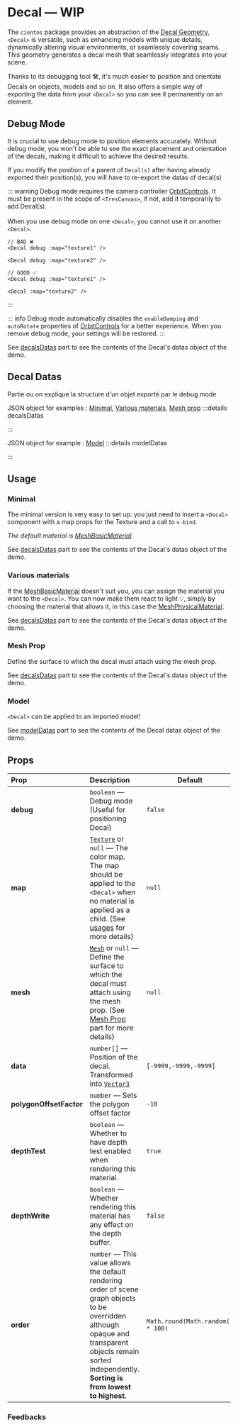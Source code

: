 # Decal — WIP

<DocsDemo>
  <DecalDemo />
</DocsDemo>

The `cientos` package provides an abstraction of the [Decal Geometry](https://threejs.org/docs/#examples/en/geometries/DecalGeometry), `<Decal>` is versatile, such as enhancing models with unique details, dynamically altering visual environments, or seamlessly covering seams. This geometry generates a decal mesh that seamlessly integrates into your scene.

Thanks to its debugging tool 🛠️, it's much easier to position and orientate Decals on objects, models and so on. It also offers a simple way of exporting the data from your `<Decal>` so you can see it permanently on an element.

## Debug Mode

It is crucial to use debug mode to position elements accurately. Without debug mode, you won't be able to see the exact placement and orientation of the decals, making it difficult to achieve the desired results.

If you modify the position of a parent of `Decal(s)` after having already exported their position(s), you will have to re-export the datas of decal(s)

::: warning
Debug mode requires the camera controller [OrbitControls](/guide/controls/orbit-controls.html). It must be present in the scope of `<TresCanvas>`, if not, add it temporarily to add Decal(s).
<br><br>
When you use debug mode on one `<Decal>`, you cannot use it on another `<Decal>`.

```vue
// BAD ❌
<Decal debug :map="texture1" />

<Decal debug :map="texture2" />

// GOOD ✅
<Decal debug :map="texture1" />

<Decal :map="texture2" />
```
:::

::: info
Debug mode automatically disables the `enableDamping` and `autoRotate` properties of [OrbitControls](/guide/controls/orbit-controls.html) for a better experience. When you remove debug mode, your settings will be restored.
:::

<!-- <DocsDemo>
  <DecalDemoDebug />
</DocsDemo>

<<< @/.vitepress/theme/components/DecalDemoDebug.vue{2-6,8-10,12,16,22-26} -->

See [decalsDatas](#decal-datas) part to see the contents of the Decal's datas object of the demo.

## Decal Datas

Partie ou on explique la structure d'un objet exporté par le debug mode

JSON object for examples : [Minimal](#minimal), [Various materials](#various-materials), [Mesh prop](#mesh-prop)
:::details decalsDatas
<!-- <<< @/.vitepress/theme/assets/decal/basicDatas.json -->
:::

JSON object for example : [Model](#model)
:::details modelDatas
<!-- <<< @/.vitepress/theme/assets/decal/modelDatas.json -->
:::

## Usage

### Minimal

The minimal version is very easy to set up: you just need to insert a `<Decal>` component with a map props for the Texture and a call to `v-bind`.

*The default material is [MeshBasicMaterial](https://threejs.org/docs/#api/en/materials/MeshBasicMaterial)*.

<!-- <DocsDemo>
  <DecalDemoBasic />
</DocsDemo>

<<< @/.vitepress/theme/components/DecalDemoBasic.vue{3-4,6-7,16-17} -->

See [decalsDatas](#decal-datas) part to see the contents of the Decal's datas object of the demo.

### Various materials
If the [MeshBasicMaterial](https://threejs.org/docs/#api/en/materials/MeshBasicMaterial) doesn't suit you, you can assign the material you want to the `<Decal>`.  You can now make them react to light 💡, simply by choosing the material that allows it, in this case the [MeshPhysicalMaterial](https://threejs.org/docs/#api/en/materials/MeshPhysicalMaterial).

<!-- <DocsDemo>
  <DecalDemoMaterial />
</DocsDemo>

<<< @/.vitepress/theme/components/DecalDemoMaterial.vue{3-4,6-7,18-23} -->

See [decalsDatas](#decal-datas) part to see the contents of the Decal's datas object of the demo.

### Mesh Prop
Define the surface to which the decal must attach using the mesh prop.

<!-- <DocsDemo>
  <DecalDemoMeshProp />
</DocsDemo>

<<< @/.vitepress/theme/components/DecalDemoMeshProp.vue{2,4-5,7,9-10,18,22-23} -->

See [decalsDatas](#decal-datas) part to see the contents of the Decal's datas object of the demo.

### Model
`<Decal>` can be applied to an imported model!

<!-- <DocsDemo>
  <DecalDemoModel />
</DocsDemo>

<<< @/.vitepress/theme/components/DecalDemoModel.vue{2-5,7,9-10,12,20-28} -->

See [modelDatas](#decal-datas) part to see the contents of the Decal datas object of the demo.

## Props

| Prop              | Description                                          | Default                   |
| :---------------- | :--------------------------------------------------- | ------------------------- |
| **debug**         | `boolean` — Debug mode (Useful for positioning Decal)            | `false`                   |
| **map**           | [`Texture`](https://threejs.org/docs/#api/en/textures/Texture) or `null` — The color map. The map should be applied to the `<Decal>` when no material is applied as a child. (See [usages](#usage) for more details)     | `null`                       |
| **mesh**         | [`Mesh`](https://threejs.org/docs/#api/en/objects/Mesh) or `null` — Define the surface to which the decal must attach using the mesh prop. (See [Mesh Prop](#mesh-prop) part for more details)            | `null`                   |
| **data**         | `number[]` — Position of the decal. Transformed into [`Vector3`](https://threejs.org/docs/#api/en/math/Vector3)         | `[-9999,-9999,-9999]`                   |
| **polygonOffsetFactor**         | `number` — Sets the polygon offset factor | `-10`                   |
| **depthTest**         | `boolean` — Whether to have depth test enabled when rendering this material. | `true`                   |
| **depthWrite**         | `boolean` — Whether rendering this material has any effect on the depth buffer. | `false`                   |
| **order**         | `number` — This value allows the default rendering order of scene graph objects to be overridden although opaque and transparent objects remain sorted independently. <br /> **Sorting is from lowest to highest.** | `Math.round(Math.random() * 100)`                   |

### Feedbacks
